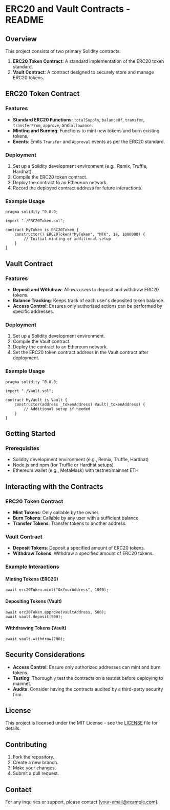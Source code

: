 # ERC20 and Vault Contracts - README

## Overview

This project consists of two primary Solidity contracts:

1. **ERC20 Token Contract**: A standard implementation of the ERC20 token standard.
2. **Vault Contract**: A contract designed to securely store and manage ERC20 tokens.

## ERC20 Token Contract

### Features

- **Standard ERC20 Functions**: `totalSupply`, `balanceOf`, `transfer`, `transferFrom`, `approve`, and `allowance`.
- **Minting and Burning**: Functions to mint new tokens and burn existing tokens.
- **Events**: Emits `Transfer` and `Approval` events as per the ERC20 standard.

### Deployment

1. Set up a Solidity development environment (e.g., Remix, Truffle, Hardhat).
2. Compile the ERC20 token contract.
3. Deploy the contract to an Ethereum network.
4. Record the deployed contract address for future interactions.

### Example Usage

```solidity
pragma solidity ^0.8.0;

import "./ERC20Token.sol";

contract MyToken is ERC20Token {
    constructor() ERC20Token("MyToken", "MTK", 18, 1000000) {
        // Initial minting or additional setup
    }
}
```

## Vault Contract

### Features

- **Deposit and Withdraw**: Allows users to deposit and withdraw ERC20 tokens.
- **Balance Tracking**: Keeps track of each user's deposited token balance.
- **Access Control**: Ensures only authorized actions can be performed by specific addresses.

### Deployment

1. Set up a Solidity development environment.
2. Compile the Vault contract.
3. Deploy the contract to an Ethereum network.
4. Set the ERC20 token contract address in the Vault contract after deployment.

### Example Usage

```solidity
pragma solidity ^0.8.0;

import "./Vault.sol";

contract MyVault is Vault {
    constructor(address _tokenAddress) Vault(_tokenAddress) {
        // Additional setup if needed
    }
}
```

## Getting Started

### Prerequisites

- Solidity development environment (e.g., Remix, Truffle, Hardhat)
- Node.js and npm (for Truffle or Hardhat setups)
- Ethereum wallet (e.g., MetaMask) with testnet/mainnet ETH

## Interacting with the Contracts

### ERC20 Token Contract

- **Mint Tokens**: Only callable by the owner.
- **Burn Tokens**: Callable by any user with a sufficient balance.
- **Transfer Tokens**: Transfer tokens to another address.

### Vault Contract

- **Deposit Tokens**: Deposit a specified amount of ERC20 tokens.
- **Withdraw Tokens**: Withdraw a specified amount of ERC20 tokens.

### Example Interactions

#### Minting Tokens (ERC20)

```solidity
await erc20Token.mint("0xYourAddress", 1000);
```

#### Depositing Tokens (Vault)

```solidity
await erc20Token.approve(vaultAddress, 500);
await vault.deposit(500);
```

#### Withdrawing Tokens (Vault)

```solidity
await vault.withdraw(200);
```

## Security Considerations

- **Access Control**: Ensure only authorized addresses can mint and burn tokens.
- **Testing**: Thoroughly test the contracts on a testnet before deploying to mainnet.
- **Audits**: Consider having the contracts audited by a third-party security firm.

## License

This project is licensed under the MIT License - see the [LICENSE](LICENSE) file for details.

## Contributing

1. Fork the repository.
2. Create a new branch.
3. Make your changes.
4. Submit a pull request.

## Contact

For any inquiries or support, please contact [your-email@example.com].
